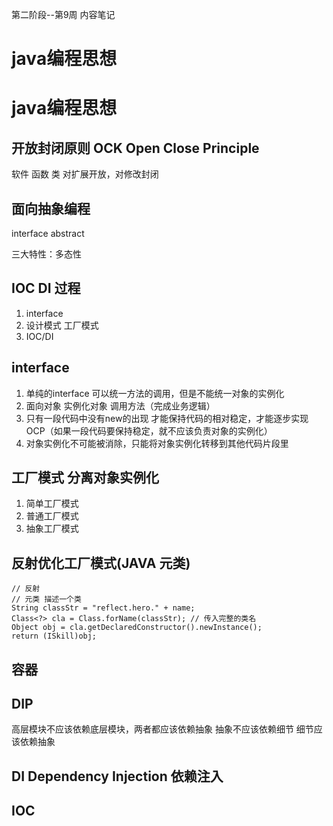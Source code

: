 第二阶段--第9周 内容笔记
# java编程思想

# java编程思想


## 开放封闭原则 OCK Open Close Principle
软件 函数 类 对扩展开放，对修改封闭

## 面向抽象编程
interface abstract

三大特性：多态性


## IOC DI 过程

1. interface
2. 设计模式 工厂模式
3. IOC/DI


## interface

1. 单纯的interface 可以统一方法的调用，但是不能统一对象的实例化
2. 面向对象 实例化对象 调用方法（完成业务逻辑）
3. 只有一段代码中没有new的出现 才能保持代码的相对稳定，才能逐步实现OCP（如果一段代码要保持稳定，就不应该负责对象的实例化）
4. 对象实例化不可能被消除，只能将对象实例化转移到其他代码片段里

## 工厂模式 分离对象实例化

1. 简单工厂模式
2. 普通工厂模式
3. 抽象工厂模式

## 反射优化工厂模式(JAVA 元类)

```
// 反射
// 元类 描述一个类
String classStr = "reflect.hero." + name;
Class<?> cla = Class.forName(classStr); // 传入完整的类名
Object obj = cla.getDeclaredConstructor().newInstance();
return (ISkill)obj;
```

## 容器

## DIP
高层模块不应该依赖底层模块，两者都应该依赖抽象
抽象不应该依赖细节
细节应该依赖抽象

## DI Dependency Injection 依赖注入

## IOC
